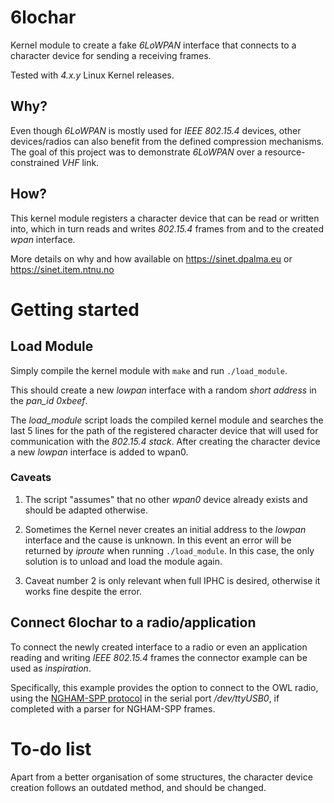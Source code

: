 # 6lochar

Kernel module to create a fake _6LoWPAN_ interface that connects to a character device for sending a receiving frames.

Tested with _4.x.y_ Linux Kernel releases.

## Why?

Even though _6LoWPAN_ is mostly used for _IEEE 802.15.4_ devices, other devices/radios can also benefit from the defined compression mechanisms.
The goal of this project was to demonstrate _6LoWPAN_ over a resource-constrained _VHF_ link.

## How?

This kernel module registers a character device that can be read or written into, which in turn reads and writes _802.15.4_ frames from and to the created _wpan_ interface.

More details on why and how available on https://sinet.dpalma.eu or https://sinet.item.ntnu.no

# Getting started

## Load Module

Simply compile the kernel module with `make` and run `./load_module`.

This should create a new _lowpan_ interface with a random _short address_ in the _pan_id_ *0xbeef*.

The _load_module_ script loads the compiled kernel module and searches the last 5 lines for the path of the registered character device that will used for communication with the _802.15.4 stack_. After creating the character device a new _lowpan_ interface is added to wpan0.

### Caveats

1. The script "assumes" that no other _wpan0_ device already exists and should be adapted otherwise.

2. Sometimes the Kernel never creates an initial address to the _lowpan_ interface and the cause is unknown. In this event an error will be returned by _iproute_ when running `./load_module`. In this case, the only solution is to unload and load the module again.

3. Caveat number 2 is only relevant when full IPHC is desired, otherwise it works fine despite the error.



## Connect 6lochar to a radio/application

To connect the newly created interface to a radio or even an application reading and writing _IEEE 802.15.4_ frames the connector example can be used as *inspiration*.

Specifically, this example provides the option to connect to the OWL radio, using the [NGHAM-SPP protocol](https://github.com/skagmo/ngham) in the serial port _/dev/ttyUSB0_, if completed with a parser for NGHAM-SPP frames.

# To-do list

Apart from a better organisation of some structures, the character device creation follows an outdated method, and should be changed.

